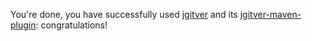 You're done, you have successfully used [jgitver](http://github.com/jgitver/jgitver) 
and its [jgitver-maven-plugin](http://github.com/jgitver/jgitver-maven-plugin): congratulations!
